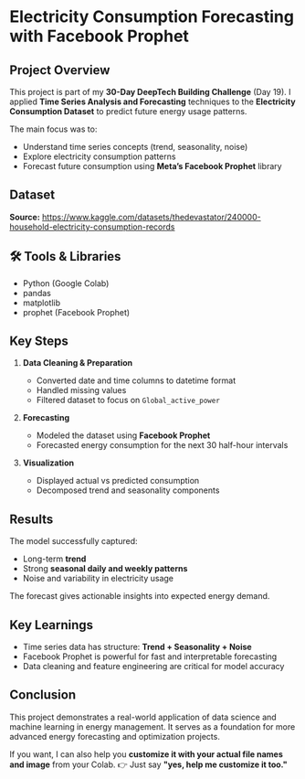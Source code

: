 # Electricity Consumption Forecasting with Facebook Prophet

## Project Overview

This project is part of my **30-Day DeepTech Building Challenge** (Day 19).
I applied **Time Series Analysis and Forecasting** techniques to the **Electricity Consumption Dataset** to predict future energy usage patterns.

The main focus was to:

* Understand time series concepts (trend, seasonality, noise)
* Explore electricity consumption patterns
* Forecast future consumption using **Meta’s Facebook Prophet** library


## Dataset

**Source:** https://www.kaggle.com/datasets/thedevastator/240000-household-electricity-consumption-records


## 🛠️ Tools & Libraries

* Python (Google Colab)
* pandas
* matplotlib
* prophet (Facebook Prophet)


## Key Steps

1. **Data Cleaning & Preparation**

   * Converted date and time columns to datetime format
   * Handled missing values
   * Filtered dataset to focus on `Global_active_power`

2. **Forecasting**

   * Modeled the dataset using **Facebook Prophet**
   * Forecasted energy consumption for the next 30 half-hour intervals

3. **Visualization**

   * Displayed actual vs predicted consumption
   * Decomposed trend and seasonality components


## Results

The model successfully captured:

* Long-term **trend**
* Strong **seasonal daily and weekly patterns**
* Noise and variability in electricity usage

The forecast gives actionable insights into expected energy demand.


## Key Learnings

* Time series data has structure: **Trend + Seasonality + Noise**
* Facebook Prophet is powerful for fast and interpretable forecasting
* Data cleaning and feature engineering are critical for model accuracy


## Conclusion

This project demonstrates a real-world application of data science and machine learning in energy management.
It serves as a foundation for more advanced energy forecasting and optimization projects.

If you want, I can also help you **customize it with your actual file names and image** from your Colab.
👉 Just say **"yes, help me customize it too."**
